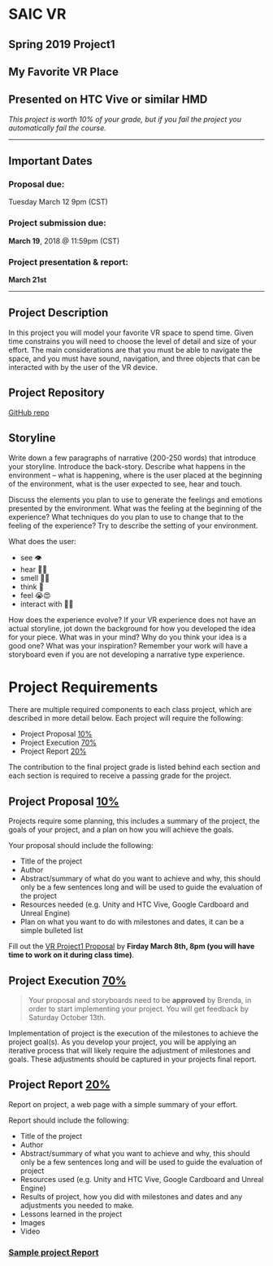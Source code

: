 # SAIC VR 
## Spring 2019 Project1 

## My Favorite VR Place
## Presented on HTC Vive or similar HMD

*This project is worth 10% of your grade, but if you fail the project you automatically fail the course.*

---

## Important Dates
### Proposal due: 
Tuesday March 12 9pm (CST)
### Project submission due: 
**March 19**, 2018 @ 11:59pm (CST)
### Project presentation & report: 
**March 21st**

---

## Project Description 

In this project you will model your favorite VR space to spend time. Given time constrains you will need to choose the level of detail and size of your effort. The main considerations are that you must be able to navigate the space, and you must have sound, navigation, and three objects that can be interacted with by the user of the VR device.

## Project Repository 
[GitHub repo]()

## Storyline
Write down a few paragraphs of narrative (200-250 words) that introduce your storyline. Introduce the back-story. Describe what happens in the environment – what is happening, where is the user placed at the beginning of the environment, what is the user expected to see, hear and touch.

Discuss the elements you plan to use to generate the feelings and emotions presented by the environment. What was the feeling at the beginning of the experience? What techniques do you plan to use to change that to the feeling of the experience? Try to describe the setting of your environment.


What does the user:
- see 👁
- hear 👂🏼
- smell 👃🏾
- think 🧠
- feel 😭😍
- interact with 👋🏻

How does the experience evolve? If your VR experience does not have an actual storyline, jot down the background for how you developed the idea for your piece. What was in your mind? Why do you think your idea is a good one? What was your inspiration? Remember your work will have a storyboard even if you are not developing a narrative type experience.

# Project Requirements

There are multiple required components to each class project, which are described in more detail below. Each project will require the following:

- Project Proposal [10%]()
- Project Execution [70%]()
- Project Report [20%]()

The contribution to the final project grade is listed behind each section and each section is required to receive a passing grade for the project.

## Project Proposal [10%]()

Projects require some planning, this includes a summary of the project, the goals of your project, and a plan on how you will achieve the goals. 

Your proposal should include the following:

 - Title of the project
 - Author
 - Abstract/summary of what do you want to achieve and why, this should only be a few sentences long and will be used to guide the evaluation of the project
 - Resources needed (e.g. Unity and HTC Vive, Google Cardboard and Unreal Engine)
 - Plan on what you want to do with milestones and dates, it can be a simple bulleted list 

Fill out the [VR Project1 Proposal](https://docs.google.com/forms/d/1Y0hJCX5gd6_Hs57LjUked7Q5N0Ke7pcaSj961Pqz_gY/prefill) by **Firday March 8th, 8pm (you will have time to work on it during class time)**.

## Project Execution [70%]() 
> Your proposal and storyboards need to be **approved** by Brenda, in order to start implementing your project. You will get feedback by Saturday October 13th.

Implementation of project is the execution of the milestones to achieve the project goal(s).  As you develop your project, you will be applying an iterative process that will likely require the adjustment of milestones and goals.  These adjustments should be captured in your projects final report.

## Project Report [20%]() 

Report on project, a web page with a simple summary of your effort.

Report should include the following:
 
 - Title of the project
 - Author
 - Abstract/summary of what you want to achieve and why, this should only be a few sentences long and will be used to guide the evaluation of project
 - Resources used (e.g. Unity and HTC Vive, Google Cardboard and Unreal Engine)
 - Results of project, how you did with milestones and dates and any adjustments you needed to make. 
 - Lessons learned in the project
 - Images
 - Video

### [Sample project Report](https://spark.adobe.com/page/TrArXK6J3s67e/)
